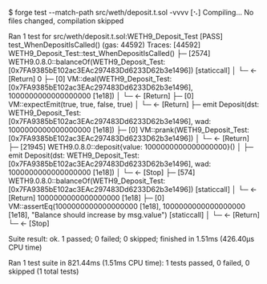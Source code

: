 $ forge test --match-path src/weth/deposit.t.sol -vvvv
[⠢] Compiling...
No files changed, compilation skipped

Ran 1 test for src/weth/deposit.t.sol:WETH9_Deposit_Test
[PASS] test_WhenDepositIsCalled() (gas: 44592)
Traces:
  [44592] WETH9_Deposit_Test::test_WhenDepositIsCalled()
    ├─ [2574] WETH9.0.8.0::balanceOf(WETH9_Deposit_Test: [0x7FA9385bE102ac3EAc297483Dd6233D62b3e1496]) [staticcall]
    │   └─ ← [Return] 0
    ├─ [0] VM::deal(WETH9_Deposit_Test: [0x7FA9385bE102ac3EAc297483Dd6233D62b3e1496], 1000000000000000000 [1e18])
    │   └─ ← [Return] 
    ├─ [0] VM::expectEmit(true, true, false, true)
    │   └─ ← [Return] 
    ├─ emit Deposit(dst: WETH9_Deposit_Test: [0x7FA9385bE102ac3EAc297483Dd6233D62b3e1496], wad: 1000000000000000000 [1e18])
    ├─ [0] VM::prank(WETH9_Deposit_Test: [0x7FA9385bE102ac3EAc297483Dd6233D62b3e1496])
    │   └─ ← [Return] 
    ├─ [21945] WETH9.0.8.0::deposit{value: 1000000000000000000}()
    │   ├─ emit Deposit(dst: WETH9_Deposit_Test: [0x7FA9385bE102ac3EAc297483Dd6233D62b3e1496], wad: 1000000000000000000 [1e18])
    │   └─ ← [Stop] 
    ├─ [574] WETH9.0.8.0::balanceOf(WETH9_Deposit_Test: [0x7FA9385bE102ac3EAc297483Dd6233D62b3e1496]) [staticcall]
    │   └─ ← [Return] 1000000000000000000 [1e18]
    ├─ [0] VM::assertEq(1000000000000000000 [1e18], 1000000000000000000 [1e18], "Balance should increase by msg.value") [staticcall]
    │   └─ ← [Return] 
    └─ ← [Stop] 

Suite result: ok. 1 passed; 0 failed; 0 skipped; finished in 1.51ms (426.40µs CPU time)

Ran 1 test suite in 821.44ms (1.51ms CPU time): 1 tests passed, 0 failed, 0 skipped (1 total tests)